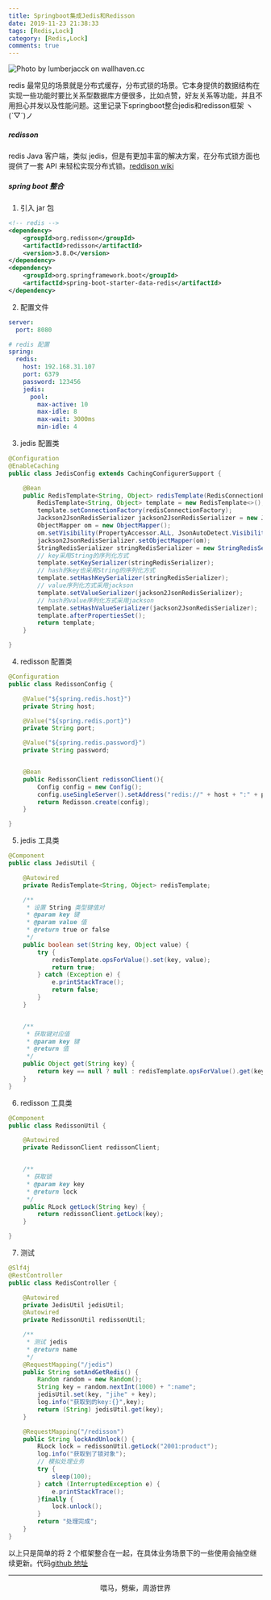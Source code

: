 ```yaml
---
title: Springboot集成Jedis和Redisson
date: 2019-11-23 21:38:33
tags: [Redis,Lock]
category: [Redis,Lock]
comments: true
---
```


![Photo by lumberjacck on wallhaven.cc](/redisLock.png)

redis 最常见的场景就是分布式缓存，分布式锁的场景。它本身提供的数据结构在实现一些功能时要比关系型数据库方便很多，比如点赞，好友关系等功能，并且不用担心并发以及性能问题。这里记录下springboot整合jedis和redisson框架 ヽ(ˋ▽ˊ)ノ

<!--more-->


##### redisson

redis Java 客户端，类似 jedis，但是有更加丰富的解决方案，在分布式锁方面也提供了一套 API 来轻松实现分布式锁。[reddison wiki](https://github.com/redisson/redisson/wiki/)

##### spring boot 整合

1. 引入 jar 包
```xml
<!-- redis -->
<dependency>
    <groupId>org.redisson</groupId>
    <artifactId>redisson</artifactId>
    <version>3.8.0</version>
</dependency>
<dependency>
    <groupId>org.springframework.boot</groupId>
    <artifactId>spring-boot-starter-data-redis</artifactId>
</dependency>
```

2. 配置文件

```yml
server:
  port: 8080

# redis 配置
spring:
  redis:
    host: 192.168.31.107
    port: 6379
    password: 123456
    jedis:
      pool:
        max-active: 10
        max-idle: 8
        max-wait: 3000ms
        min-idle: 4
```

3. jedis 配置类

```java
@Configuration
@EnableCaching
public class JedisConfig extends CachingConfigurerSupport {

    @Bean
    public RedisTemplate<String, Object> redisTemplate(RedisConnectionFactory redisConnectionFactory) {
        RedisTemplate<String, Object> template = new RedisTemplate<>();
        template.setConnectionFactory(redisConnectionFactory);
        Jackson2JsonRedisSerializer jackson2JsonRedisSerializer = new Jackson2JsonRedisSerializer<>(Object.class);
        ObjectMapper om = new ObjectMapper();
        om.setVisibility(PropertyAccessor.ALL, JsonAutoDetect.Visibility.ANY);
        jackson2JsonRedisSerializer.setObjectMapper(om);
        StringRedisSerializer stringRedisSerializer = new StringRedisSerializer();
        // key采用String的序列化方式
        template.setKeySerializer(stringRedisSerializer);
        // hash的key也采用String的序列化方式
        template.setHashKeySerializer(stringRedisSerializer);
        // value序列化方式采用jackson
        template.setValueSerializer(jackson2JsonRedisSerializer);
        // hash的value序列化方式采用jackson
        template.setHashValueSerializer(jackson2JsonRedisSerializer);
        template.afterPropertiesSet();
        return template;
    }

}
```

4. redisson 配置类

```java
@Configuration
public class RedissonConfig {

    @Value("${spring.redis.host}")
    private String host;

    @Value("${spring.redis.port}")
    private String port;

    @Value("${spring.redis.password}")
    private String password;


    @Bean
    public RedissonClient redissonClient(){
        Config config = new Config();
        config.useSingleServer().setAddress("redis://" + host + ":" + port).setPassword(password);
        return Redisson.create(config);
    }

}
```

5. jedis 工具类

```java
@Component
public class JedisUtil {

    @Autowired
    private RedisTemplate<String, Object> redisTemplate;

    /**
     * 设置 String 类型键值对
     * @param key 键
     * @param value 值
     * @return true or false
     */
    public boolean set(String key, Object value) {
        try {
            redisTemplate.opsForValue().set(key, value);
            return true;
        } catch (Exception e) {
            e.printStackTrace();
            return false;
        }
    }


    /**
     * 获取键对应值
     * @param key 键
     * @return 值
     */
    public Object get(String key) {
        return key == null ? null : redisTemplate.opsForValue().get(key);
    }
}
```

6. redisson 工具类

```java
@Component
public class RedissonUtil {

    @Autowired
    private RedissonClient redissonClient;


    /**
     * 获取锁
     * @param key key
     * @return lock
     */
    public RLock getLock(String key) {
        return redissonClient.getLock(key);
    }

}
```

7. 测试
```java
@Slf4j
@RestController
public class RedisController {

    @Autowired
    private JedisUtil jedisUtil;
    @Autowired
    private RedissonUtil redissonUtil;

    /**
     * 测试 jedis
     * @return name
     */
    @RequestMapping("/jedis")
    public String setAndGetRedis() {
        Random random = new Random();
        String key = random.nextInt(1000) + ":name";
        jedisUtil.set(key, "jihe" + key);
        log.info("获取到的key:{}",key);
        return (String) jedisUtil.get(key);
    }

    @RequestMapping("/redisson")
    public String lockAndUnlock() {
        RLock lock = redissonUtil.getLock("2001:product");
        log.info("获取到了锁对象");
        // 模拟处理业务
        try {
            sleep(100);
        } catch (InterruptedException e) {
            e.printStackTrace();
        }finally {
            lock.unlock();
        }
        return "处理完成";
    }
}
```


以上只是简单的将 2 个框架整合在一起，在具体业务场景下的一些使用会抽空继续更新。代码[github 地址](https://github.com/oliverschen/springBoot/tree/master/springboot-redisson-jedis)

***
<center>喂马，劈柴，周游世界</center>